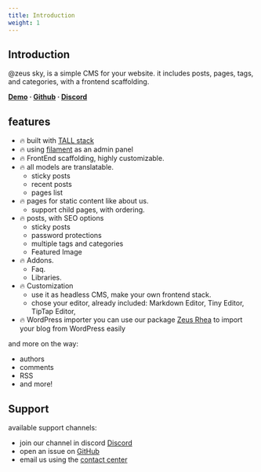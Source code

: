 ```yaml
---
title: Introduction
weight: 1
---
```


## Introduction
@zeus sky, is a simple CMS for your website. it includes posts, pages, tags, and categories, with a frontend scaffolding.

**[Demo](https://demo.larazeus.com) · [Github](https://github.com/lara-zeus/sky) · [Discord](https://discord.com/channels/883083792112300104/965924351289491496)**

## features
- 🔥 built with [TALL stack](https://tallstack.dev/)
- 🔥 using [filament](https://filamentadmin.com) as an admin panel
- 🔥 FrontEnd scaffolding, highly customizable.
- 🔥 all models are translatable.
    - sticky posts
    - recent posts
    - pages list
- 🔥 pages for static content like about us.
    - support child pages, with ordering.
- 🔥 posts, with SEO options
    - sticky posts
    - password protections
    - multiple tags and categories
    - Featured Image
- 🔥 Addons.
    - Faq.
    - Libraries.
- 🔥 Customization
  - use it as headless CMS, make your own frontend stack.
  - chose your editor, already included: Markdown Editor, Tiny Editor, TipTap Editor,
- 🔥 WordPress importer
  you can use our package [Zeus Rhea](https://larazeus.com/rhea) to import your blog from WordPress easily

and more on the way:
- authors
- comments
- RSS
- and more!

## Support
available support channels:
* join our channel in discord [Discord](https://discord.com/channels/883083792112300104/965924351289491496)
* open an issue on [GitHub](https://github.com/lara-zeus/sky/issues)
* email us using the [contact center](https://still-code.com/contact-us/lara-zeus)

